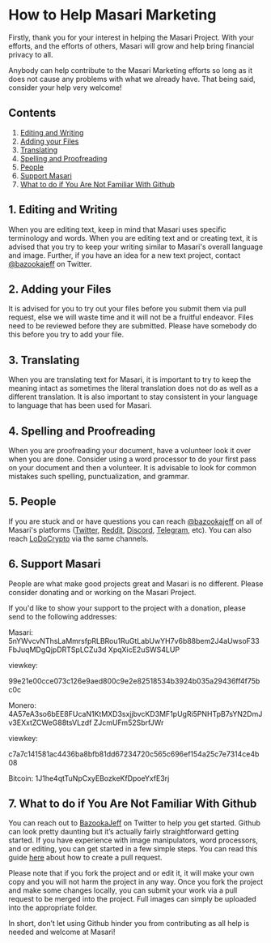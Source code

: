 # How to Help Masari Marketing

Firstly, thank you for your interest in helping the Masari Project. With your efforts, and the efforts of others, Masari will grow and help bring financial privacy to all. 

Anybody can help contribute to the Masari Marketing efforts so long as it does not cause any problems with what we already have. That being said, consider your help very welcome! 

## Contents

1. [Editing and Writing](#1-editing-and-writing) 
2. [Adding your Files](#2-adding-your-files)
3. [Translating](#3-translating)
4. [Spelling and Proofreading](#4-spelling-and-proofreading)
5. [People](#5-people)
6. [Support Masari](#6-support-masari)
7. [What to do if You Are Not Familiar With Github](#7-What-to-do-if-You-Are-Not-Familiar-With-Github)

## 1. Editing and Writing

When you are editing text, keep in mind that Masari uses specific terminology and words. When you are editing text and or creating text, it is advised that you try to keep your writing similar to Masari's overall language and image. 
Further, if you have an idea for a new text project, contact [@bazookajeff](https://twitter.com/bazookajeff) on Twitter.

## 2. Adding your Files

It is advised for you to try out your files before you submit them via pull request, else we will waste time and it will not be a fruitful endeavor. Files need to be reviewed before they are submitted. Please have somebody do this 
before you try to add your file. 

## 3. Translating

When you are translating text for Masari, it is important to try to keep the meaning intact as sometimes the literal translation does not do as well as a different translation. It is also important to stay consistent in your language
to language that has been used for Masari. 

## 4. Spelling and Proofreading

When you are proofreading your document, have a volunteer look it over when you are done. Consider using a word processor to do your first pass on your document and then a volunteer. It is advisable to look for common mistakes such 
spelling, punctualization, and grammar. 

## 5. People

If you are stuck and or have questions you can reach [@bazookajeff](https://twitter.com/bazookajeff) on all of Masari's platforms ([Twitter](https://twitter.com/masaricurrency), [Reddit](https://www.reddit.com/r/masari), [Discord](https://discord.gg/sMCwMqs), [Telegram](https://t.me/masaricurrency), etc). You can also reach [LoDoCrypto](https://www.reddit.com/user/LoDoCrypto) via the same channels. 

## 6. Support Masari

People are what make good projects great and Masari is no different. Please consider donating and or working on the Masari Project.

If you'd like to show your support to the project with a donation, please send to the following addresses:

Masari: 5nYWvcvNThsLaMmrsfpRLBRou1RuGtLabUwYH7v6b88bem2J4aUwsoF33FbJuqMDgQjpDRTSpLCZu3d XpqXicE2uSWS4LUP

viewkey:

99e21e00cce073c126e9aed800c9e2e82518534b3924b035a29436ff4f75bc0c

Monero: 4A57eA3so6bEE8FUcaN1KtMXD3sxjjbvcKD3MF1pUgRi5PNHTpB7sYN2DmJv3EXxtZCWeG88tsVLzdf ZJcmUFm52SbrfJWr

viewkey:

c7a7c141581ac4436ba8bfb81dd67234720c565c696ef154a25c7e7314ce4b08

Bitcoin: 1J1he4qtTuNpCxyEBozkeKfDpoeYxfE3rj

## 7. What to do if You Are Not Familiar With Github

You can reach out to [BazookaJeff]( https://twitter.com/bazookajeff) on Twitter to help you get started. Github can look pretty daunting but it’s actually fairly straightforward getting started. If you have experience with image manipulators, word processors, and or editing, you can get started in a few simple steps. You can read this guide [here]( https://help.github.com/en/articles/creating-a-pull-request) about how to create a pull request. 

Please note that if you fork the project and or edit it, it will make your own copy and you will not harm the project in any way. Once you fork the project and make some changes locally, you can submit your work via a pull request to be merged into the project. Full images can simply be uploaded into the appropriate folder. 

In short, don’t let using Github hinder you from contributing as all help is needed and welcome at Masari!


